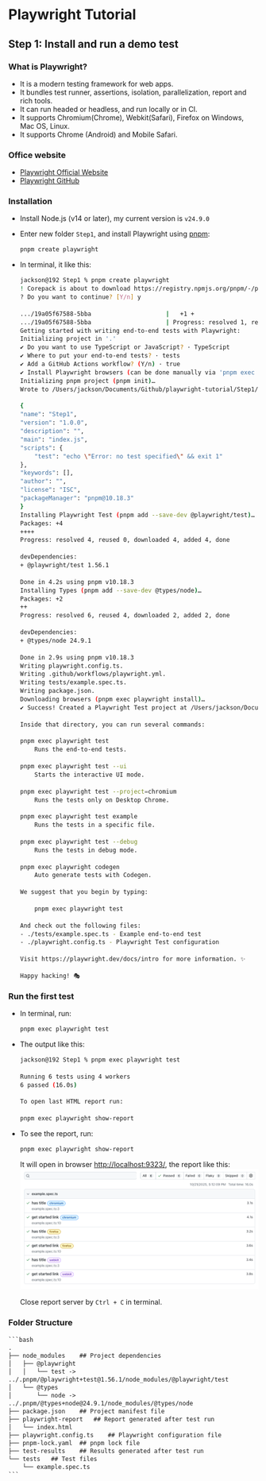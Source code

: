 # Playwright Tutorial

## Step 1: Install and run a demo test
### What is Playwright?
- It is a modern testing framework for web apps.
- It bundles test runner, assertions, isolation, parallelization, report and rich tools.
- It can run headed or headless, and run locally or in CI.
- It supports Chromium(Chrome), Webkit(Safari), Firefox on Windows, Mac OS, Linux.
- It supports Chrome (Android) and Mobile Safari.
### Office website
- [Playwright Official Website](https://playwright.dev/)
- [Playwright GitHub](https://github.com/microsoft/playwright)

### Installation
- Install Node.js (v14 or later), my current version is `v24.9.0`

- Enter new folder `Step1`, and install Playwright using [pnpm](https://pnpm.io/):
  ```bash
  pnpm create playwright
  ```
- In terminal, it like this:
    ```bash
    jackson@192 Step1 % pnpm create playwright
    ! Corepack is about to download https://registry.npmjs.org/pnpm/-/pnpm-10.18.3.tgz
    ? Do you want to continue? [Y/n] y

    .../19a05f67588-5bba                     |   +1 +
    .../19a05f67588-5bba                     | Progress: resolved 1, reused 0, downloaded 1, added 1, done
    Getting started with writing end-to-end tests with Playwright:
    Initializing project in '.'
    ✔ Do you want to use TypeScript or JavaScript? · TypeScript
    ✔ Where to put your end-to-end tests? · tests
    ✔ Add a GitHub Actions workflow? (Y/n) · true
    ✔ Install Playwright browsers (can be done manually via 'pnpm exec playwright install')? (Y/n) · true
    Initializing pnpm project (pnpm init)…
    Wrote to /Users/jackson/Documents/Github/playwright-tutorial/Step1/package.json

    {
    "name": "Step1",
    "version": "1.0.0",
    "description": "",
    "main": "index.js",
    "scripts": {
        "test": "echo \"Error: no test specified\" && exit 1"
    },
    "keywords": [],
    "author": "",
    "license": "ISC",
    "packageManager": "pnpm@10.18.3"
    }
    Installing Playwright Test (pnpm add --save-dev @playwright/test)…
    Packages: +4
    ++++
    Progress: resolved 4, reused 0, downloaded 4, added 4, done

    devDependencies:
    + @playwright/test 1.56.1

    Done in 4.2s using pnpm v10.18.3
    Installing Types (pnpm add --save-dev @types/node)…
    Packages: +2
    ++
    Progress: resolved 6, reused 4, downloaded 2, added 2, done

    devDependencies:
    + @types/node 24.9.1

    Done in 2.9s using pnpm v10.18.3
    Writing playwright.config.ts.
    Writing .github/workflows/playwright.yml.
    Writing tests/example.spec.ts.
    Writing package.json.
    Downloading browsers (pnpm exec playwright install)…
    ✔ Success! Created a Playwright Test project at /Users/jackson/Documents/Github/playwright-tutorial/Step1

    Inside that directory, you can run several commands:

    pnpm exec playwright test
        Runs the end-to-end tests.

    pnpm exec playwright test --ui
        Starts the interactive UI mode.

    pnpm exec playwright test --project=chromium
        Runs the tests only on Desktop Chrome.

    pnpm exec playwright test example
        Runs the tests in a specific file.

    pnpm exec playwright test --debug
        Runs the tests in debug mode.

    pnpm exec playwright codegen
        Auto generate tests with Codegen.

    We suggest that you begin by typing:

        pnpm exec playwright test

    And check out the following files:
    - ./tests/example.spec.ts - Example end-to-end test
    - ./playwright.config.ts - Playwright Test configuration

    Visit https://playwright.dev/docs/intro for more information. ✨

    Happy hacking! 🎭
    ```
### Run the first test
- In terminal, run:
  ```bash
  pnpm exec playwright test
  ```
- The output like this:
    ```bash
    jackson@192 Step1 % pnpm exec playwright test

    Running 6 tests using 4 workers
    6 passed (16.0s)

    To open last HTML report run:

    pnpm exec playwright show-report
    ```
- To see the report, run:
  ```bash
  pnpm exec playwright show-report
  ```
  It will open in browser [http://localhost:9323/](http://localhost:9323/), the report like this:
  ![Report](./image/image.png)

  Close report server by `Ctrl + C` in terminal.
### Folder Structure
    ```bash
    .
    ├── node_modules    ## Project dependencies 
    │   ├── @playwright
    │   │   └── test -> ../.pnpm/@playwright+test@1.56.1/node_modules/@playwright/test
    │   └── @types
    │       └── node -> ../.pnpm/@types+node@24.9.1/node_modules/@types/node
    ├── package.json    ## Project manifest file
    ├── playwright-report   ## Report generated after test run
    │   └── index.html
    ├── playwright.config.ts    ## Playwright configuration file
    ├── pnpm-lock.yaml  ## pnpm lock file
    ├── test-results    ## Results generated after test run
    └── tests   ## Test files
        └── example.spec.ts
    ```